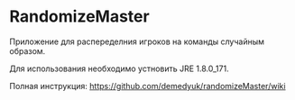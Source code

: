 # RandomizeMaster
Приложение для распеределния игроков на команды случайным образом.

Для использования необходимо устновить JRE 1.8.0_171.

Полная инструкция: https://github.com/demedyuk/randomizeMaster/wiki
